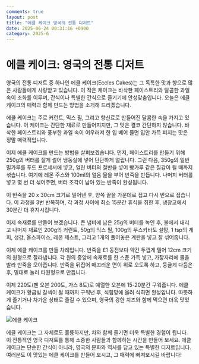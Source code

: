 ```yaml
---
comments: true
layout: post
title: "에클 케이크 영국의 전통 디저트"
date: 2025-06-24 00:31:16 +0900
category: 2025-6
---
```


# 에클 케이크: 영국의 전통 디저트

영국의 전통 디저트 중 하나인 에클 케이크(Eccles Cakes)는 그 독특한 맛과 향으로 많은 사람들에게 사랑받고 있습니다. 이 작은 케이크는 바삭한 페이스트리와 달콤한 과일 속이 조화를 이루며, 간식이나 특별한 간식으로 즐기기에 안성맞춤입니다. 오늘은 에클 케이크의 매력과 함께 만드는 방법을 소개해 드리겠습니다.

에클 케이크는 주로 커런트, 믹스 필, 그리고 향신료로 만들어진 달콤한 속을 가지고 있습니다. 이 케이크는 간단한 재료로 만들어지지만, 그 맛은 결코 간단하지 않습니다. 바삭한 페이스트리와 풍부한 과일 속이 어우러져 한 입 베어 물면 입안 가득 퍼지는 맛은 정말 매력적입니다. 

이제 에클 케이크를 만드는 방법을 살펴보겠습니다. 먼저, 페이스트리를 만들기 위해 250g의 버터를 잘게 썰어 냉동실에 넣어 단단하게 얼립니다. 그런 다음, 350g의 일반 밀가루를 푸드 프로세서에 넣고, 얼린 버터의 절반을 넣어 빵가루 같은 질감이 될 때까지 섞습니다. 여기에 레몬 주스와 100ml의 얼음 물을 부어 반죽을 만듭니다. 나머지 버터를 넣고 몇 번 더 섞어주면, 버터 조각이 남아 있는 반죽이 완성됩니다. 

이 반죽을 20 x 30cm 크기로 밀어낸 후, 양쪽 끝을 가운데로 접고 다시 반으로 접습니다. 이 과정을 3번 반복하며, 각 과정 사이에 최소 15분간 휴식을 취한 후, 냉장고에서 30분간 더 휴지시킵니다. 

이제 속재료를 만들어 보겠습니다. 큰 냄비에 남은 25g의 버터를 녹인 후, 불에서 내리고 나머지 재료인 200g의 커런트, 50g의 믹스 필, 100g의 무스카바도 설탕, 1 tsp의 계피, 생강, 올스파이스, 레몬 제스트, 그리고 1개의 풀어놓은 계란을 넣고 잘 섞어줍니다. 

이제 에클 케이크를 만들 차례입니다. 반죽을 £1 동전보다 약간 두껍게 밀어 12cm 크기의 원형으로 잘라냅니다. 각 원의 중앙에 속재료를 한 스푼 가득 넣고, 가장자리에 물을 발라 반죽을 모아줍니다. 반죽을 뒤집어 매끄러운 면이 위로 오도록 하고, 둥글게 다듬은 후, 밀대로 눌러 타원형으로 만듭니다. 

이제 220도(팬 오븐 200도, 가스 8도)로 예열한 오븐에 15-20분간 구워줍니다. 에클 케이크가 황금빛 갈색이 될 때까지 구워낸 후, 식힘망에 올려 식히면 완성입니다. 따뜻하게 즐기거나 차가운 상태로 즐길 수 있으며, 영국의 강한 치즈와 함께 먹으면 더욱 맛있습니다.

![에클 케이크](https://www.themealdb.com/images/media/meals/wtqrqw1511639627.jpg)

에클 케이크는 그 자체로도 훌륭하지만, 차와 함께 즐기면 더욱 특별한 경험이 됩니다. 이 전통적인 영국 디저트를 통해 소중한 사람들과 함께하는 시간을 만들어 보세요. 에클 케이크는 단순한 간식이 아니라, 영국의 문화와 역사를 담고 있는 특별한 디저트입니다. 여러분도 이 맛있는 에클 케이크를 만들어 보시고, 그 매력에 빠져보시길 바랍니다!